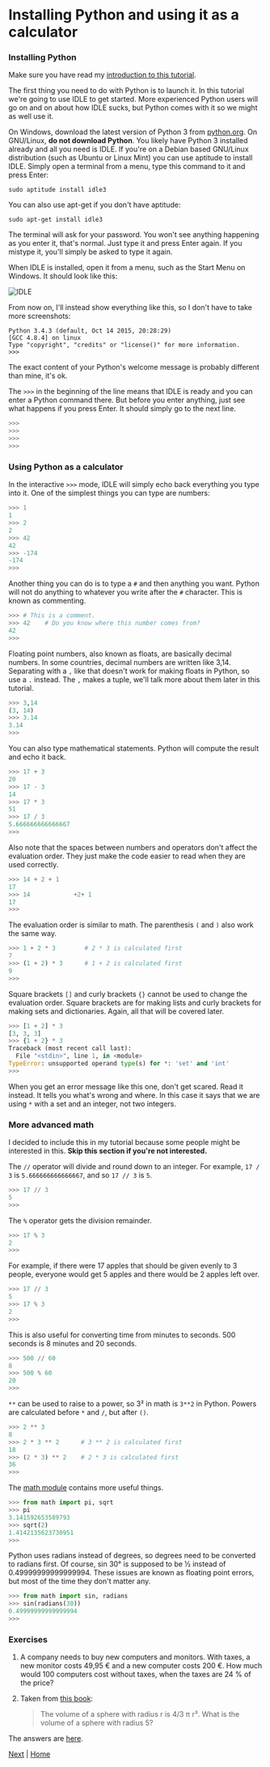 # Installing Python and using it as a calculator

### Installing Python

Make sure you have read my [introduction to this tutorial](introduction.md).

The first thing you need to do with Python is to launch it. In this
tutorial we're going to use IDLE to get started. More experienced Python
users will go on and on about how IDLE sucks, but Python comes with it
so we might as well use it.

On Windows, download the latest version of Python 3 from [python.org](https://www.python.org/downloads/). On GNU/Linux, **do not download Python**. You likely have Python 3 installed already and all you need is IDLE. If you're on a Debian based GNU/Linux distribution (such as Ubuntu or Linux Mint) you can use aptitude to install IDLE. Simply open a terminal from a menu, type this command to it and press Enter:

    sudo aptitude install idle3

You can also use apt-get if you don't have aptitude:

    sudo apt-get install idle3

The terminal will ask for your password. You won't see anything happening as you enter it, that's normal. Just type it and press Enter again. If you mistype it, you'll simply be asked to type it again.

When IDLE is installed, open it from a menu, such as the Start Menu on Windows. It should look like this:

![IDLE](idle.png)

From now on, I'll instead show everything like this, so I don't have to take more screenshots:

    Python 3.4.3 (default, Oct 14 2015, 20:28:29)
    [GCC 4.8.4] on linux
    Type "copyright", "credits" or "license()" for more information.
    >>>

The exact content of your Python's welcome message is probably different than mine, it's ok.

The `>>>` in the beginning of the line means that IDLE is ready and you can enter a Python command there. But before you enter anything, just see what happens if you press Enter. It should simply go to the next line.

```py
>>>
>>>
>>>
>>>
```

### Using Python as a calculator

In the interactive `>>>` mode, IDLE will simply echo back everything you type into it. One of the simplest things you can type are numbers:

```py
>>> 1
1
>>> 2
2
>>> 42
42
>>> -174
-174
>>>
```

Another thing you can do is to type a `#` and then anything you want. Python will not do anything to whatever you write after the `#` character. This is known as commenting.

```py
>>> # This is a comment.
>>> 42    # Do you know where this number comes from?
42
>>>
```

Floating point numbers, also known as floats, are basically decimal numbers. In some countries, decimal numbers are written like 3,14. Separating with a `,` like that doesn't work for making floats in Python, so use a `.` instead. The `,` makes a tuple, we'll talk more about them later in this tutorial.

```py
>>> 3,14
(3, 14)
>>> 3.14
3.14
>>>
```

You can also type mathematical statements. Python will compute the result and echo it back.

```py
>>> 17 + 3
20
>>> 17 - 3
14
>>> 17 * 3
51
>>> 17 / 3
5.666666666666667
>>>
```

Also note that the spaces between numbers and operators don't affect the evaluation order. They just make the code easier to read when they are used correctly.

```py
>>> 14 + 2 + 1
17
>>> 14            +2+ 1
17
>>>
```

The evaluation order is similar to math. The parenthesis `(` and `)` also work the same way.

```py
>>> 1 + 2 * 3        # 2 * 3 is calculated first
7
>>> (1 + 2) * 3      # 1 + 2 is calculated first
9
>>>
```
Square brackets `[]` and curly brackets `{}` cannot be used to change the evaluation order. Square brackets are for making lists and curly brackets for making sets and dictionaries. Again, all that will be covered later.

```py
>>> [1 + 2] * 3
[3, 3, 3]
>>> {1 + 2} * 3
Traceback (most recent call last):
  File "<stdin>", line 1, in <module>
TypeError: unsupported operand type(s) for *: 'set' and 'int'
>>>
```

When you get an error message like this one, don't get scared. Read it instead. It tells you what's wrong and where. In this case it says that we are using `*` with a set and an integer, not two integers.

### More advanced math

I decided to include this in my tutorial because some people might be interested in this. **Skip this section if you're not interested.**

The `//` operator will divide and round down to an integer. For example, `17 / 3` is `5.666666666666667`, and so `17 // 3` is `5`.

```py
>>> 17 // 3
5
>>>
```

The `%` operator gets the division remainder.

```py
>>> 17 % 3
2
>>>
```

For example, if there were 17 apples that should be given evenly to 3 people, everyone would get 5 apples and there would be 2 apples left over.

```py
>>> 17 // 3
5
>>> 17 % 3
2
>>>
```

This is also useful for converting time from minutes to seconds. 500 seconds is 8 minutes and 20 seconds.

```py
>>> 500 // 60
8
>>> 500 % 60
20
>>>
```

`**` can be used to raise to a power, so 3² in math is `3**2` in Python. Powers are calculated before `*` and `/`, but after `()`.

```py
>>> 2 ** 3
8
>>> 2 * 3 ** 2      # 3 ** 2 is calculated first
18
>>> (2 * 3) ** 2    # 2 * 3 is calculated first
36
>>>
```

The [math module](https://docs.python.org/3/library/math.html) contains more useful things.

```py
>>> from math import pi, sqrt
>>> pi
3.141592653589793
>>> sqrt(2)
1.4142135623730951
>>>
```

Python uses radians instead of degrees, so degrees need to be converted to radians first. Of course, sin 30° is supposed to be ½ instead of 0.49999999999999994. These issues are known as floating point errors, but most of the time they don't matter any.

```py
>>> from math import sin, radians
>>> sin(radians(30))
0.49999999999999994
>>>
```

### Exercises

1. A company needs to buy new computers and monitors. With taxes, a new monitor costs 49,95 € and a new computer costs 200 €. How much would 100 computers cost without taxes, when the taxes are 24 % of the price?
2. Taken from [this book](http://www.greenteapress.com/thinkpython/html/thinkpython003.html):

    > The volume of a sphere with radius r is 4/3 π r³. What is the volume of a sphere with radius 5?

The answers are [here](answers.md).

[Next](2.md) | [Home](README.md)

